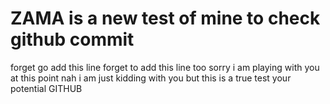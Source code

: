 # ZAMA is a new test of mine to check github commit
forget go add this line 
forget to add this line too
sorry i am playing with you at this point
nah i am just kidding with you but this is a true test your potential GITHUB
